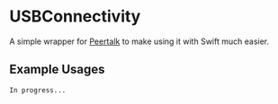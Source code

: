 # USBConnectivity
A simple wrapper for [Peertalk](https://github.com/rsms/peertalk) to make using it with Swift much easier.

## Example Usages

```
In progress...
```
